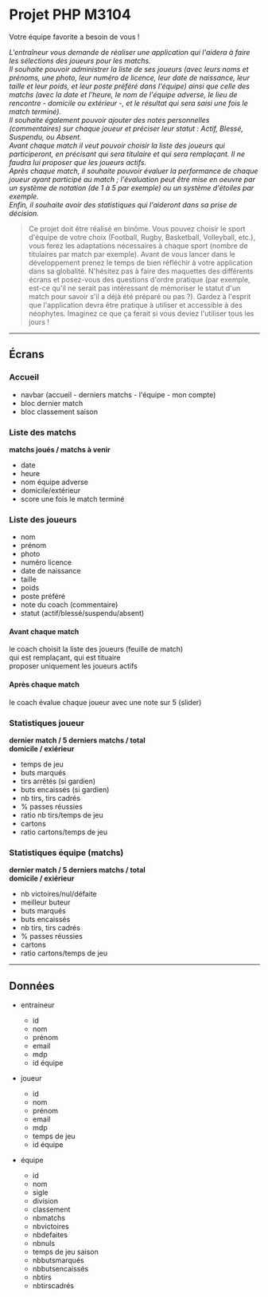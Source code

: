 # Projet PHP M3104


Votre équipe favorite a besoin de vous !

_L'entraîneur vous demande de réaliser une application qui l'aidera à faire les sélections des joueurs pour les matchs.  
Il souhaite pouvoir administrer la liste de ses joueurs (avec leurs noms et prénoms, une photo, leur numéro de licence, leur date de naissance, leur taille et leur poids, et leur poste préféré dans l'équipe) ainsi que celle des matchs (avec la date et l'heure, le nom de l'équipe adverse, le lieu de rencontre - domicile ou extérieur -, et le résultat qui sera saisi une fois le match terminé).  
Il souhaite également pouvoir ajouter des notes personnelles (commentaires) sur chaque joueur et préciser leur statut : Actif, Blessé, Suspendu, ou Absent.  
Avant chaque match il veut pouvoir choisir la liste des joueurs qui participeront, en précisant qui sera titulaire et qui sera remplaçant. Il ne faudra lui proposer que les joueurs actifs.  
Après chaque match, il souhaite pouvoir évaluer la performance de chaque joueur ayant participé au match ; l'évaluation peut être mise en oeuvre par un système de notation (de 1 à 5 par exemple) ou un système d'étoiles par exemple.  
Enfin, il souhaite avoir des statistiques qui l'aideront dans sa prise de décision._  
 

> Ce projet doit être réalisé en binôme.
> Vous pouvez choisir le sport d'équipe de votre choix (Football, Rugby, Basketball, Volleyball, etc.), vous ferez les adaptations nécessaires à chaque sport (nombre de titulaires par match par exemple).
> Avant de vous lancer dans le développement prenez le temps de bien réfléchir à votre application dans sa globalité. N'hésitez pas à faire des maquettes des différents écrans et posez-vous des questions d'ordre pratique (par exemple, est-ce qu'il ne serait pas intéressant de mémoriser le statut d'un match pour savoir s'il a déjà été préparé ou pas ?).
> Gardez à l'esprit que l'application devra être pratique à utiliser et accessible à des néophytes. Imaginez ce que ça ferait si vous deviez l'utiliser tous les jours !


---


## Écrans


### Accueil
- navbar (accueil - derniers matchs - l'équipe - mon compte)
- bloc dernier match
- bloc classement saison


### Liste des matchs
__matchs joués / matchs à venir__  
- date
- heure
- nom équipe adverse
- domicile/extérieur
- score une fois le match terminé


### Liste des joueurs
- nom
- prénom
- photo
- numéro licence
- date de naissance
- taille
- poids
- poste préféré
- note du coach (commentaire)
- statut (actif/blessé/suspendu/absent)


#### Avant chaque match
le coach choisit la liste des joueurs (feuille de match)  
qui est remplaçant, qui est tituaire  
proposer uniquement les joueurs actifs  


#### Après chaque match
le coach évalue chaque joueur avec une note sur 5 (slider)


### Statistiques joueur
__dernier match / 5 derniers matchs / total__  
__domicile / exiérieur__  

- temps de jeu
- buts marqués
- tirs arrêtés (si gardien)
- buts encaissés (si gardien)
- nb tirs, tirs cadrés
- % passes réussies
- ratio nb tirs/temps de jeu
- cartons
- ratio cartons/temps de jeu


### Statistiques équipe (matchs)
__dernier match / 5 derniers matchs / total__  
__domicile / exiérieur__  

- nb victoires/nul/défaite
- meilleur buteur
- buts marqués
- buts encaissés
- nb tirs, tirs cadrés
- % passes réussies
- cartons
- ratio cartons/temps de jeu


---


## Données


- entraineur
    - id
    - nom
    - prénom
    - email
    - mdp
    - id équipe

- joueur
    - id
    - nom
    - prénom
    - email
    - mdp
    - temps de jeu
    - id équipe

- équipe
    - id
    - nom
    - sigle
    - division
    - classement
    - nbmatchs
    - nbvictoires
    - nbdefaites
    - nbnuls
    - temps de jeu saison
    - nbbutsmarqués
    - nbbutsencaissés
    - nbtirs
    - nbtirscadrés
